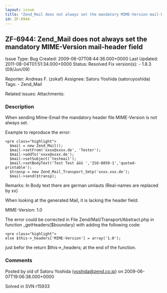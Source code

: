 ```yaml
---
layout: issue
title: "Zend_Mail does not always set the mandatory MIME-Version mail-header field"
id: ZF-6944
---
```


ZF-6944: Zend\_Mail does not always set the mandatory MIME-Version mail-header field
------------------------------------------------------------------------------------

 Issue Type: Bug Created: 2009-06-07T08:44:36.000+0000 Last Updated: 2011-08-04T01:51:34.000+0000 Status: Resolved Fix version(s): - 1.8.3 (09/Jun/09)
 
 Reporter:  Andreas F. (zokaf)  Assignee:  Satoru Yoshida (satoruyoshida)  Tags: - Zend\_Mail
 
 Related issues: 
 Attachments: 
### Description

When sending Mime-Email the mandatory header file MIME-Version is not always set.

Example to reproduce the error:

 
    <pre class="highlight">
      $mail = new Zend_Mail();
      $mail->setFrom('xxxx@xxxx.de', 'Tester');
      $mail->addTo('xxxx@xxxx.de');
      $mail->setSubject('testmail');
      $mail->setBodyText('Test Test äöü ','ISO-8859-1','quoted-printable');
      $transp = new Zend_Mail_Transport_Smtp('xxxx.xxx.de');
      $mail->send($transp);


Remarks: In Body text there are german umlauts (Real-names are replaced by xx)

When looking at the generated Mail, it is lacking the header field:

MIME-Version: 1.0

The error could be corrected in File Zend/Mail/Transport/Abstract.php in function \_getHeaders($boundary) with adding the following code:

 
    <pre class="highlight">
    else $this->_headers['MIME-Version'] = array('1.0');


just befor the return $this->\_headers; at the end of the function.

 

 

### Comments

Posted by old of Satoru Yoshida (yoshida@zend.co.jp) on 2009-06-07T19:06:38.000+0000

Solved in SVN r15933

 

 